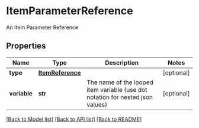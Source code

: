 # ItemParameterReference

An Item Parameter Reference
## Properties
Name | Type | Description | Notes
------------ | ------------- | ------------- | -------------
**type** | [**ItemReference**](ItemReference.md) |  | [optional] 
**variable** | **str** | The name of the looped item variable (use dot notation for nested json values) | [optional] 

[[Back to Model list]](../README.md#documentation-for-models) [[Back to API list]](../README.md#documentation-for-api-endpoints) [[Back to README]](../README.md)



